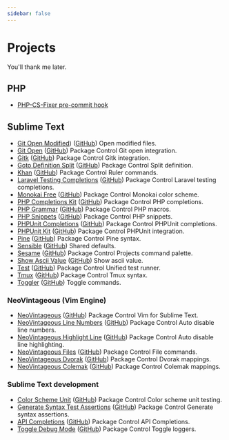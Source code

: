 ```yaml
---
sidebar: false
---
```


# Projects

You'll thank me later.

## PHP

- [PHP-CS-Fixer pre-commit hook](https://github.com/gerardroche/php-cs-fixer-pre-commit-hook)

## Sublime Text

- [Git Open Modified](https://github.com/gerardroche/sublime-git-open-modified)) ([GitHub](https://github.com/gerardroche/sublime-git-open-modified)) Open modified files.
- [Git Open](https://github.com/gerardroche/sublime-git-open) ([GitHub](https://github.com/gerardroche/sublime-git-open)) <Badge type="info">Package Control</Badge> Git open integration.
- [Gitk](https://github.com/gerardroche/sublime-gitk) ([GitHub](https://github.com/gerardroche/sublime-gitk)) <Badge type="info">Package Control</Badge> Gitk integration.
- [Goto Definition Split](https://github.com/gerardroche/sublime-goto-definition-split) ([GitHub](https://github.com/gerardroche/sublime-goto-definition-split)) <Badge type="info">Package Control</Badge> Split definition.
- [Khan](https://github.com/gerardroche/sublime-khan) ([GitHub](https://github.com/gerardroche/sublime-khan)) <Badge type="info">Package Control</Badge> Ruler commands.
- [Laravel Testing Completions](https://github.com/gerardroche/sublime-laravel-testing-completions) ([GitHub](https://github.com/gerardroche/sublime-laravel-testing-completions)) <Badge type="info">Package Control</Badge> Laravel testing completions.
- [Monokai Free](https://github.com/gerardroche/sublime-monokai-free) ([GitHub](https://github.com/gerardroche/sublime-monokai-free)) <Badge type="info">Package Control</Badge> Monokai color scheme.
- [PHP Completions Kit](https://github.com/gerardroche/sublime-phpck) ([GitHub](https://github.com/gerardroche/sublime-phpck)) <Badge type="info">Package Control</Badge> PHP completions.
- [PHP Grammar](https://github.com/gerardroche/sublime-php-grammar) ([GitHub](https://github.com/gerardroche/sublime-php-grammar)) <Badge type="info">Package Control</Badge> PHP macros.
- [PHP Snippets](https://github.com/gerardroche/sublime-php-snippets) ([GitHub](https://github.com/gerardroche/sublime-php-snippets)) <Badge type="info">Package Control</Badge> PHP snippets.
- [PHPUnit Completions](https://github.com/gerardroche/sublime-phpunit-completions) ([GitHub](https://github.com/gerardroche/sublime-phpunit-completions)) <Badge type="info">Package Control</Badge> PHPUnit completions.
- [PHPUnit Kit](/projects/sublime-phpunit) ([GitHub](https://github.com/gerardroche/sublime-phpunit)) <Badge type="info">Package Control</Badge> PHPUnit integration.
- [Pine](https://github.com/gerardroche/sublime-pine) ([GitHub](https://github.com/gerardroche/sublime-pine)) <Badge type="info">Package Control</Badge> Pine syntax.
- [Sensible](https://github.com/gerardroche/sublime-sensible) ([GitHub](https://github.com/gerardroche/sublime-sensible)) Shared defaults.
- [Sesame](/projects/sublime-sesame) ([GitHub](https://github.com/gerardroche/sublime-sesame)) <Badge type="info">Package Control</Badge> Projects command palette.
- [Show Ascii Value](https://github.com/gerardroche/sublime-show-ascii-value) ([GitHub](https://github.com/gerardroche/sublime-show-ascii-value)) Show ascii value.
- [Test](https://github.com/gerardroche/sublime-test) ([GitHub](https://github.com/gerardroche/sublime-test)) <Badge type="info">Package Control</Badge> Unified test runner.
- [Tmux](https://github.com/gerardroche/sublime-tmux) ([GitHub](https://github.com/gerardroche/sublime-tmux)) <Badge type="info">Package Control</Badge> Tmux syntax.
- [Toggler](https://github.com/gerardroche/sublime-toggler) ([GitHub](https://github.com/gerardroche/sublime-toggler)) Toggle commands.

### NeoVintageous (Vim Engine)

- [NeoVintageous](https://github.com/NeoVintageous/NeoVintageous) ([GitHub](https://github.com/NeoVintageous/NeoVintageous)) <Badge type="info">Package Control</Badge> Vim for Sublime Text.
- [NeoVintageous Line Numbers](https://github.com/gerardroche/NeoVintageousLineNumbers) ([GitHub](https://github.com/gerardroche/NeoVintageousLineNumbers)) <Badge type="info">Package Control</Badge> Auto disable line numbers.
- [NeoVintageous Highlight Line](https://github.com/gerardroche/NeoVintageousHighlightLine) ([GitHub](https://github.com/gerardroche/NeoVintageousHighlightLine)) <Badge type="info">Package Control</Badge> Auto disable line highlighting.
- [NeoVintageous Files](https://github.com/gerardroche/NeoVintageousFiles) ([GitHub](https://github.com/gerardroche/NeoVintageousFiles)) <Badge type="info">Package Control</Badge> File commands.
- [NeoVintageous Dvorak](https://github.com/gerardroche/NeoVintageousDvorak) ([GitHub](https://github.com/gerardroche/NeoVintageousDvorak)) <Badge type="info">Package Control</Badge> Dvorak mappings.
- [NeoVintageous Colemak](https://github.com/gerardroche/NeoVintageousColemak) ([GitHub](https://github.com/gerardroche/NeoVintageousColemak)) <Badge type="info">Package Control</Badge> Colemak mappings.

### Sublime Text development

- [Color Scheme Unit](https://github.com/gerardroche/sublime-color-scheme-unit) ([GitHub](https://github.com/gerardroche/sublime-color-scheme-unit)) <Badge type="info">Package Control</Badge> Color scheme unit testing.
- [Generate Syntax Test Assertions](https://github.com/gerardroche/sublime-generate-syntax-test-assertions) ([GitHub](https://github.com/gerardroche/sublime-generate-syntax-test-assertions)) <Badge type="info">Package Control</Badge> Generate syntax assertions.
- [API Completions](https://github.com/gerardroche/sublime-api-completions) ([GitHub](https://github.com/gerardroche/sublime-api-completions)) <Badge type="info">Package Control</Badge> API Completions.
- [Toggle Debug Mode](https://github.com/gerardroche/sublime-toggle-debug-mode) ([GitHub](https://github.com/gerardroche/sublime-toggle-debug-mode)) <Badge type="info">Package Control</Badge> Toggle loggers.
